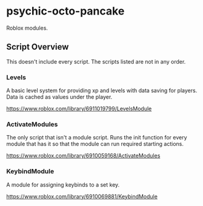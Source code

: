 # psychic-octo-pancake
Roblox modules.

## Script Overview
This doesn't include every script. The scripts listed are not in any order.

### Levels

A basic level system for providing xp and levels with data saving for players.
Data is cached as values under the player.

https://www.roblox.com/library/6911019799/LevelsModule

### ActivateModules

The only script that isn't a module script.
Runs the init function for every module that has it so that the module can run required starting actions.

https://www.roblox.com/library/6910059168/ActivateModules

### KeybindModule

A module for assigning keybinds to a set key.

https://www.roblox.com/library/6910069881/KeybindModule

